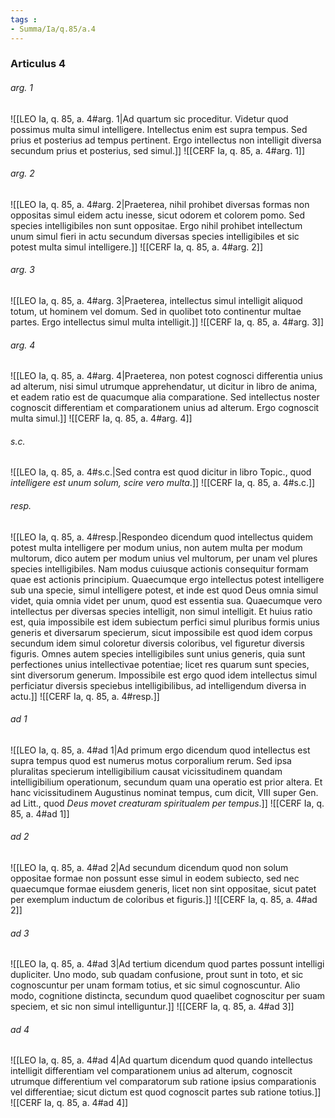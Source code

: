 ```yaml
---
tags : 
- Summa/Ia/q.85/a.4
---
```


### Articulus 4

###### arg. 1
![[LEO Ia, q. 85, a. 4#arg. 1|Ad quartum sic proceditur. Videtur quod possimus multa simul intelligere. Intellectus enim est supra tempus. Sed prius et posterius ad tempus pertinent. Ergo intellectus non intelligit diversa secundum prius et posterius, sed simul.]]
![[CERF Ia, q. 85, a. 4#arg. 1]]

###### arg. 2
![[LEO Ia, q. 85, a. 4#arg. 2|Praeterea, nihil prohibet diversas formas non oppositas simul eidem actu inesse, sicut odorem et colorem pomo. Sed species intelligibiles non sunt oppositae. Ergo nihil prohibet intellectum unum simul fieri in actu secundum diversas species intelligibiles et sic potest multa simul intelligere.]]
![[CERF Ia, q. 85, a. 4#arg. 2]]

###### arg. 3
![[LEO Ia, q. 85, a. 4#arg. 3|Praeterea, intellectus simul intelligit aliquod totum, ut hominem vel domum. Sed in quolibet toto continentur multae partes. Ergo intellectus simul multa intelligit.]]
![[CERF Ia, q. 85, a. 4#arg. 3]]

###### arg. 4
![[LEO Ia, q. 85, a. 4#arg. 4|Praeterea, non potest cognosci differentia unius ad alterum, nisi simul utrumque apprehendatur, ut dicitur in libro de anima, et eadem ratio est de quacumque alia comparatione. Sed intellectus noster cognoscit differentiam et comparationem unius ad alterum. Ergo cognoscit multa simul.]]
![[CERF Ia, q. 85, a. 4#arg. 4]]

###### s.c.
![[LEO Ia, q. 85, a. 4#s.c.|Sed contra est quod dicitur in libro Topic., quod *intelligere est unum solum, scire vero multa*.]]
![[CERF Ia, q. 85, a. 4#s.c.]]

###### resp.
![[LEO Ia, q. 85, a. 4#resp.|Respondeo dicendum quod intellectus quidem potest multa intelligere per modum unius, non autem multa per modum multorum, dico autem per modum unius vel multorum, per unam vel plures species intelligibiles. Nam modus cuiusque actionis consequitur formam quae est actionis principium. Quaecumque ergo intellectus potest intelligere sub una specie, simul intelligere potest, et inde est quod Deus omnia simul videt, quia omnia videt per unum, quod est essentia sua. Quaecumque vero intellectus per diversas species intelligit, non simul intelligit. Et huius ratio est, quia impossibile est idem subiectum perfici simul pluribus formis unius generis et diversarum specierum, sicut impossibile est quod idem corpus secundum idem simul coloretur diversis coloribus, vel figuretur diversis figuris. Omnes autem species intelligibiles sunt unius generis, quia sunt perfectiones unius intellectivae potentiae; licet res quarum sunt species, sint diversorum generum. Impossibile est ergo quod idem intellectus simul perficiatur diversis speciebus intelligibilibus, ad intelligendum diversa in actu.]]
![[CERF Ia, q. 85, a. 4#resp.]]

###### ad 1
![[LEO Ia, q. 85, a. 4#ad 1|Ad primum ergo dicendum quod intellectus est supra tempus quod est numerus motus corporalium rerum. Sed ipsa pluralitas specierum intelligibilium causat vicissitudinem quandam intelligibilium operationum, secundum quam una operatio est prior altera. Et hanc vicissitudinem Augustinus nominat tempus, cum dicit, VIII super Gen. ad Litt., quod *Deus movet creaturam spiritualem per tempus*.]]
![[CERF Ia, q. 85, a. 4#ad 1]]

###### ad 2
![[LEO Ia, q. 85, a. 4#ad 2|Ad secundum dicendum quod non solum oppositae formae non possunt esse simul in eodem subiecto, sed nec quaecumque formae eiusdem generis, licet non sint oppositae, sicut patet per exemplum inductum de coloribus et figuris.]]
![[CERF Ia, q. 85, a. 4#ad 2]]

###### ad 3
![[LEO Ia, q. 85, a. 4#ad 3|Ad tertium dicendum quod partes possunt intelligi dupliciter. Uno modo, sub quadam confusione, prout sunt in toto, et sic cognoscuntur per unam formam totius, et sic simul cognoscuntur. Alio modo, cognitione distincta, secundum quod quaelibet cognoscitur per suam speciem, et sic non simul intelliguntur.]]
![[CERF Ia, q. 85, a. 4#ad 3]]

###### ad 4
![[LEO Ia, q. 85, a. 4#ad 4|Ad quartum dicendum quod quando intellectus intelligit differentiam vel comparationem unius ad alterum, cognoscit utrumque differentium vel comparatorum sub ratione ipsius comparationis vel differentiae; sicut dictum est quod cognoscit partes sub ratione totius.]]
![[CERF Ia, q. 85, a. 4#ad 4]]

